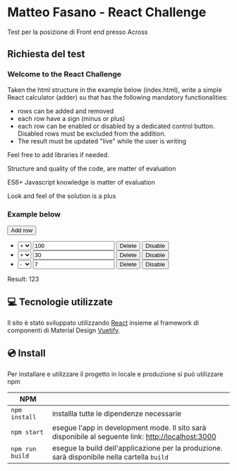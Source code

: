 # Matteo Fasano - React Challenge

Test per la posizione di Front end presso Across

## Richiesta del test
### Welcome to the React Challenge
Taken the html structure in the example below (index.html),
write a simple React calculator (adder) su that has the following mandatory functionalities:
<ul>
  <li>rows can be added and removed</li>
  <li>each row have a sign (minus or plus)</li>
  <li>each row can be enabled or disabled by a dedicated control button. Disabled rows must be excluded from the addition.</li>
  <li>The result must be updated "live" while the user is writing</li>
</ul>
Feel free to add libraries if needed.

Structure and quality of the code, are matter of evaluation

ES6+ Javascript knowledge is matter of evaluation

Look and feel of the solution is a plus

### Example below
<div class="wrapper">
  <div>
    <button>Add row</button>
  </div>
  <ul>
    <li>
      <select>
        <option selected>+</option>
        <option>-</option>
      </select>
      <input type="text" value="100"/>
      <button>Delete</button>
      <button>Disable</button>
    </li>
    <li>
      <select>
        <option selected>+</option>
        <option>-</option>
      </select>
      <input type="text" value="30"/>
      <button>Delete</button>
      <button>Disable</button>
    </li>
    <li>
      <select>
        <option>+</option>
        <option selected>-</option>
      </select>
      <input type="text" value="7"/>
      <button>Delete</button>
      <button>Disable</button>
    </li>
  </ul>
  <div>
    Result: 123
  </div>
</div>

## 💻 Tecnologie utilizzate

Il sito è stato sviluppato utilizzando [React](https://it.legacy.reactjs.org/) insieme al framework di componenti di Material Design [Vuetify](https://vuetifyjs.com/en/).

## 💿 Install

Per installare e utilizzare il progetto in locale e produzione si può utilizzare npm

| NPM | |
| ------------- | -------------------------------------------------------------------------------------------------------------- |
| `npm install` | installla tutte le dipendenze necessarie |
| `npm start`   | esegue l'app in development mode. Il sito sarà disponibile al seguente link: [http://localhost:3000](http://localhost:3000) |
| `npm run build`   | esegue la build dell'applicazione per la produzione. sarà disponibile nella cartella `build`|